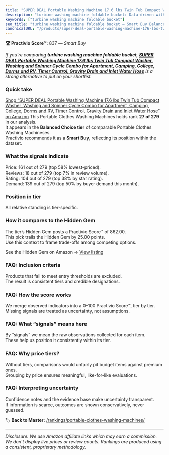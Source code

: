 ```yaml
---
title: "SUPER DEAL Portable Washing Machine 17.6 lbs Twin Tub Compact Washer, Washing and Spinner Cycle Combo for Apartment, Camping, College, Dorms and RV, Timer Control, Gravity Drain and Inlet Water Hose"
description: "turbine washing machine foldable bucket: Data-driven within Balanced Choice ranking using the Practivio Score™. Positioned by quality, value, demand, findabili…"
keywords: ["turbine washing machine foldable bucket"]
seo_title: "turbine washing machine foldable bucket — Smart Buy Balanced Choice (2025)"
canonicalURL: "/products/super-deal-portable-washing-machine-176-lbs-twin-tub-compact-washer-washing-and-spinner-cycle-combo-for-apartment-camping-college-dorms-and-rv-timer-control-gravity-drain-and-inlet-water-hose-B07S2348R9/"
---
```


**🏆 Practivio Score™:** 837 — _Smart Buy_


*If you're comparing **turbine washing machine foldable bucket**, **[SUPER DEAL Portable Washing Machine 17.6 lbs Twin Tub Compact Washer, Washing and Spinner Cycle Combo for Apartment, Camping, College, Dorms and RV, Timer Control, Gravity Drain and Inlet Water Hose](https://www.amazon.com/dp/B07S2348R9?tag=practivio-20)** is a strong alternative to put on your shortlist.*
### Quick take
[Shop “SUPER DEAL Portable Washing Machine 17.6 lbs Twin Tub Compact Washer, Washing and Spinner Cycle Combo for Apartment, Camping, College, Dorms and RV, Timer Control, Gravity Drain and Inlet Water Hose” on Amazon](https://www.amazon.com/dp/B07S2348R9?tag=practivio-20)
This Portable Clothes Washing Machines holds rank **27 of 279** in our analysis.  
It appears in the **Balanced Choice tier** of comparable Portable Clothes Washing Machineses.  
Practivio recommends it as a **Smart Buy**, reflecting its position within the dataset.

### What the signals indicate
Price: 161 out of 279 (top 58% lowest-priced).  
Reviews: 18 out of 279 (top 7% in review volume).  
Rating: 104 out of 279 (top 38% by star rating).  
Demand: 139 out of 279 (top 50% by buyer demand this month).

### Position in tier
All relative standing is tier-specific.

### How it compares to the Hidden Gem
The tier’s Hidden Gem posts a Practivio Score™ of 862.00.  
This pick trails the Hidden Gem by 25.00 points.  
Use this context to frame trade-offs among competing options.  

See the Hidden Gem on Amazon → [View listing](https://www.amazon.com/dp/B07B94ZR74?tag=practivio-20)

### FAQ: Inclusion criteria
Products that fail to meet entry thresholds are excluded.  
The result is consistent tiers and credible designations.

### FAQ: How the score works
We merge observed indicators into a 0–100 Practivio Score™, tier by tier.  
Missing signals are treated as uncertainty, not assumptions.

### FAQ: What “signals” means here
By “signals” we mean the raw observations collected for each item.  
These help us position it consistently within its tier.

### FAQ: Why price tiers?
Without tiers, comparisons would unfairly pit budget items against premium ones.  
Grouping by price ensures meaningful, like-for-like evaluations.

### FAQ: Interpreting uncertainty
Confidence notes and the evidence base make uncertainty transparent.  
If information is scarce, outcomes are shown conservatively, never guessed.


🏷️ **Back to Master:** [/rankings/portable-clothes-washing-machines/](/rankings/portable-clothes-washing-machines/)

---
_Disclosure: We use Amazon affiliate links which may earn a commission. We don’t display live prices or review counts. Rankings are produced using a consistent, proprietary methodology._

